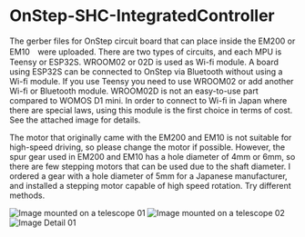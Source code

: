 # OnStep-SHC-IntegratedController

The gerber files for OnStep circuit board that can place inside the EM200 or EM10　were uploaded. There are two types of circuits, and each MPU is Teensy or ESP32S. WROOM02 or 02D is used as Wi-fi module. A board using ESP32S can be connected to OnStep via Bluetooth without using a Wi-fi module. If you use Teensy you need to use WROOM02 or add another Wi-fi or Bluetooth module. WROOM02D is not an easy-to-use part compared to WOMOS D1 mini. In order to connect to Wi-fi in Japan where there are special laws, using this module is the first choice in terms of cost. See the attached image for details.

The motor that originally came with the EM200 and EM10 is not suitable for high-speed driving, so please change the motor if possible. However, the spur gear used in EM200 and EM10 has a hole diameter of 4mm or 6mm, so there are few stepping motors that can be used due to the shaft diameter. I ordered a gear with a hole diameter of 5mm for a Japanese manufacturer, and installed a stepping motor capable of high speed rotation.
Try different methods.

![Image mounted on a telescope 01](https://github.com/nishiyasu742/OnStep-board-gerber-file-for-integration-into-Takahashi-EM10-or-EM200/blob/main/Photo/EM10%20%201.JPG)
![Image mounted on a telescope 02](https://github.com/nishiyasu742/OnStep-board-gerber-file-for-integration-into-Takahashi-EM10-or-EM200/blob/main/Photo/EM200%20%201.JPG)
![Image Detail 01](https://github.com/nishiyasu742/OnStep-board-gerber-file-for-integration-into-Takahashi-EM10-or-EM200/blob/main/Photo/DSC_0780.JPG)
